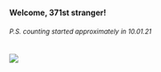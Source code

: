#### Welcome, 371st stranger!

###### <sup>P.S. counting started approximately in 10.01.21</sup>

<img src="https://kraftwerk28.pp.ua/vcnt.png"></img>
